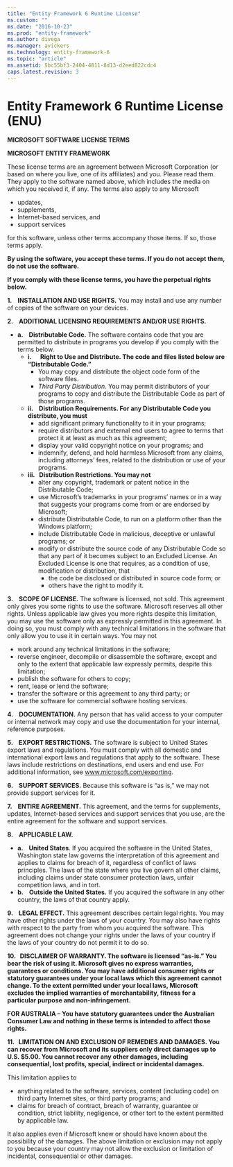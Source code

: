 ```yaml
---
title: "Entity Framework 6 Runtime License"
ms.custom: ""
ms.date: "2016-10-23"
ms.prod: "entity-framework"
ms.author: divega
ms.manager: avickers
ms.technology: entity-framework-6
ms.topic: "article"
ms.assetid: 5bc55bf3-2404-4811-8d13-d2eed822cdc4
caps.latest.revision: 3
---
```

# Entity Framework 6 Runtime License (ENU)
**MICROSOFT SOFTWARE LICENSE TERMS**

**MICROSOFT ENTITY FRAMEWORK**

These license terms are an agreement between Microsoft Corporation (or based on where you live, one of its affiliates) and you. Please read them. They apply to the software named above, which includes the media on which you received it, if any. The terms also apply to any Microsoft

-   updates,
-   supplements,
-   Internet-based services, and
-   support services

for this software, unless other terms accompany those items. If so, those terms apply.

**By using the software, you accept these terms. If you do not accept them, do not use the software.**

**If you comply with these license terms, you have the perpetual rights below.**

**1.    INSTALLATION AND USE RIGHTS.** You may install and use any number of copies of the software on your devices.

**2.    ADDITIONAL LICENSING REQUIREMENTS AND/OR USE RIGHTS.**

-   **a.    Distributable Code.** The software contains code that you are permitted to distribute in programs you develop if you comply with the terms below.
    -   **i.      Right to Use and Distribute. The code and files listed below are “Distributable Code.”**
        -   You may copy and distribute the object code form of the software files.
        -   *Third Party Distribution*. You may permit distributors of your programs to copy and distribute the Distributable Code as part of those programs.
    -   **ii.    Distribution Requirements. For any Distributable Code you distribute, you must**
        -   add significant primary functionality to it in your programs;
        -   require distributors and external end users to agree to terms that protect it at least as much as this agreement;
        -   display your valid copyright notice on your programs; and
        -   indemnify, defend, and hold harmless Microsoft from any claims, including attorneys’ fees, related to the distribution or use of your programs.
    -   **iii.   Distribution Restrictions. You may not**
        -   alter any copyright, trademark or patent notice in the Distributable Code;
        -   use Microsoft’s trademarks in your programs’ names or in a way that suggests your programs come from or are endorsed by Microsoft;
        -   distribute Distributable Code, to run on a platform other than the Windows platform;
        -   include Distributable Code in malicious, deceptive or unlawful programs; or
        -   modify or distribute the source code of any Distributable Code so that any part of it becomes subject to an Excluded License. An Excluded License is one that requires, as a condition of use, modification or distribution, that
            -   the code be disclosed or distributed in source code form; or
            -   others have the right to modify it.

**3.    SCOPE OF LICENSE.** The software is licensed, not sold. This agreement only gives you some rights to use the software. Microsoft reserves all other rights. Unless applicable law gives you more rights despite this limitation, you may use the software only as expressly permitted in this agreement. In doing so, you must comply with any technical limitations in the software that only allow you to use it in certain ways. You may not

-   work around any technical limitations in the software;
-   reverse engineer, decompile or disassemble the software, except and only to the extent that applicable law expressly permits, despite this limitation;
-   publish the software for others to copy;
-   rent, lease or lend the software;
-   transfer the software or this agreement to any third party; or
-   use the software for commercial software hosting services.

**4.    DOCUMENTATION.** Any person that has valid access to your computer or internal network may copy and use the documentation for your internal, reference purposes.

**5.    EXPORT RESTRICTIONS.** The software is subject to United States export laws and regulations. You must comply with all domestic and international export laws and regulations that apply to the software. These laws include restrictions on destinations, end users and end use. For additional information, see www.microsoft.com/exporting.

**6.    SUPPORT SERVICES.** Because this software is “as is,” we may not provide support services for it.

**7.    ENTIRE AGREEMENT.** This agreement, and the terms for supplements, updates, Internet-based services and support services that you use, are the entire agreement for the software and support services.

**8.    APPLICABLE LAW.**

-   **a.    United States**. If you acquired the software in the United States, Washington state law governs the interpretation of this agreement and applies to claims for breach of it, regardless of conflict of laws principles. The laws of the state where you live govern all other claims, including claims under state consumer protection laws, unfair competition laws, and in tort.
-   **b.    Outside the United States.** If you acquired the software in any other country, the laws of that country apply.

**9.    LEGAL EFFECT.** This agreement describes certain legal rights. You may have other rights under the laws of your country. You may also have rights with respect to the party from whom you acquired the software. This agreement does not change your rights under the laws of your country if the laws of your country do not permit it to do so.

**10.   DISCLAIMER OF WARRANTY. The software is licensed “as-is.” You bear the risk of using it. Microsoft gives no express warranties, guarantees or conditions. You may have additional consumer rights or statutory guarantees under your local laws which this agreement cannot change. To the extent permitted under your local laws, Microsoft excludes the implied warranties of merchantability, fitness for a particular purpose and non-infringement.**

**FOR AUSTRALIA – You have statutory guarantees under the Australian Consumer Law and nothing in these terms is intended to affect those rights.**

**11.   LIMITATION ON AND EXCLUSION OF REMEDIES AND DAMAGES. You can recover from Microsoft and its suppliers only direct damages up to U.S. $5.00. You cannot recover any other damages, including consequential, lost profits, special, indirect or incidental damages.**

This limitation applies to

-   anything related to the software, services, content (including code) on third party Internet sites, or third party programs; and
-   claims for breach of contract, breach of warranty, guarantee or condition, strict liability, negligence, or other tort to the extent permitted by applicable law.

It also applies even if Microsoft knew or should have known about the possibility of the damages. The above limitation or exclusion may not apply to you because your country may not allow the exclusion or limitation of incidental, consequential or other damages.

